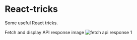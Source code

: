 # React-tricks
Some useful React tricks.

Fetch and display API response image
![fetch api response 1](https://user-images.githubusercontent.com/31160533/126668042-a59c7db3-e919-4186-a75e-205c8783016f.png)

